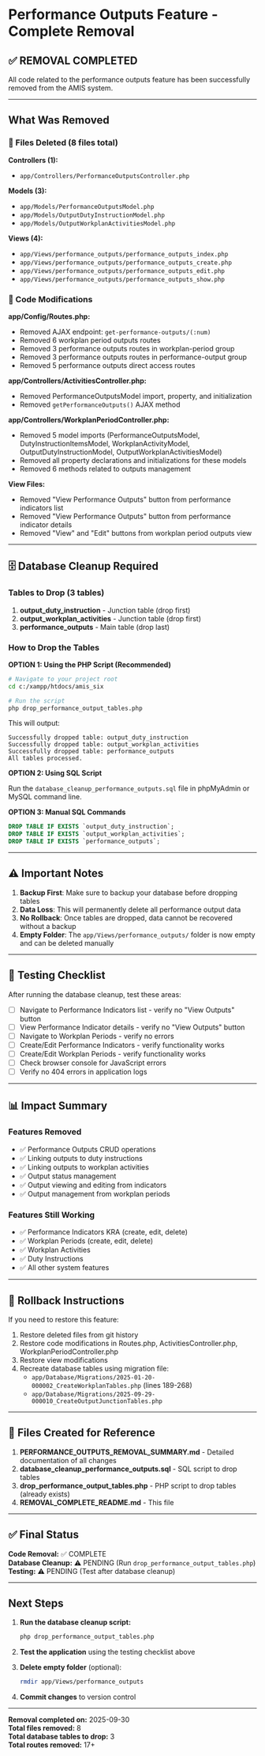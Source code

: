 # Performance Outputs Feature - Complete Removal

## ✅ REMOVAL COMPLETED

All code related to the performance outputs feature has been successfully removed from the AMIS system.

---

## What Was Removed

### 📁 Files Deleted (8 files total)

**Controllers (1):**
- `app/Controllers/PerformanceOutputsController.php`

**Models (3):**
- `app/Models/PerformanceOutputsModel.php`
- `app/Models/OutputDutyInstructionModel.php`
- `app/Models/OutputWorkplanActivitiesModel.php`

**Views (4):**
- `app/Views/performance_outputs/performance_outputs_index.php`
- `app/Views/performance_outputs/performance_outputs_create.php`
- `app/Views/performance_outputs/performance_outputs_edit.php`
- `app/Views/performance_outputs/performance_outputs_show.php`

### 🔧 Code Modifications

**app/Config/Routes.php:**
- Removed AJAX endpoint: `get-performance-outputs/(:num)`
- Removed 6 workplan period outputs routes
- Removed 3 performance outputs routes in workplan-period group
- Removed 3 performance outputs routes in performance-output group
- Removed 5 performance outputs direct access routes

**app/Controllers/ActivitiesController.php:**
- Removed PerformanceOutputsModel import, property, and initialization
- Removed `getPerformanceOutputs()` AJAX method

**app/Controllers/WorkplanPeriodController.php:**
- Removed 5 model imports (PerformanceOutputsModel, DutyInstructionItemsModel, WorkplanActivityModel, OutputDutyInstructionModel, OutputWorkplanActivitiesModel)
- Removed all property declarations and initializations for these models
- Removed 6 methods related to outputs management

**View Files:**
- Removed "View Performance Outputs" button from performance indicators list
- Removed "View Performance Outputs" button from performance indicator details
- Removed "View" and "Edit" buttons from workplan period outputs view

---

## 🗄️ Database Cleanup Required

### Tables to Drop (3 tables)

1. **output_duty_instruction** - Junction table (drop first)
2. **output_workplan_activities** - Junction table (drop first)
3. **performance_outputs** - Main table (drop last)

### How to Drop the Tables

**OPTION 1: Using the PHP Script (Recommended)**

```bash
# Navigate to your project root
cd c:/xampp/htdocs/amis_six

# Run the script
php drop_performance_output_tables.php
```

This will output:
```
Successfully dropped table: output_duty_instruction
Successfully dropped table: output_workplan_activities
Successfully dropped table: performance_outputs
All tables processed.
```

**OPTION 2: Using SQL Script**

Run the `database_cleanup_performance_outputs.sql` file in phpMyAdmin or MySQL command line.

**OPTION 3: Manual SQL Commands**

```sql
DROP TABLE IF EXISTS `output_duty_instruction`;
DROP TABLE IF EXISTS `output_workplan_activities`;
DROP TABLE IF EXISTS `performance_outputs`;
```

---

## ⚠️ Important Notes

1. **Backup First**: Make sure to backup your database before dropping tables
2. **Data Loss**: This will permanently delete all performance output data
3. **No Rollback**: Once tables are dropped, data cannot be recovered without a backup
4. **Empty Folder**: The `app/Views/performance_outputs/` folder is now empty and can be deleted manually

---

## 🧪 Testing Checklist

After running the database cleanup, test these areas:

- [ ] Navigate to Performance Indicators list - verify no "View Outputs" button
- [ ] View Performance Indicator details - verify no "View Outputs" button
- [ ] Navigate to Workplan Periods - verify no errors
- [ ] Create/Edit Performance Indicators - verify functionality works
- [ ] Create/Edit Workplan Periods - verify functionality works
- [ ] Check browser console for JavaScript errors
- [ ] Verify no 404 errors in application logs

---

## 📊 Impact Summary

### Features Removed
- ✅ Performance Outputs CRUD operations
- ✅ Linking outputs to duty instructions
- ✅ Linking outputs to workplan activities
- ✅ Output status management
- ✅ Output viewing and editing from indicators
- ✅ Output management from workplan periods

### Features Still Working
- ✅ Performance Indicators KRA (create, edit, delete)
- ✅ Workplan Periods (create, edit, delete)
- ✅ Workplan Activities
- ✅ Duty Instructions
- ✅ All other system features

---

## 🔄 Rollback Instructions

If you need to restore this feature:

1. Restore deleted files from git history
2. Restore code modifications in Routes.php, ActivitiesController.php, WorkplanPeriodController.php
3. Restore view modifications
4. Recreate database tables using migration file:
   - `app/Database/Migrations/2025-01-20-000002_CreateWorkplanTables.php` (lines 189-268)
   - `app/Database/Migrations/2025-09-29-000010_CreateOutputJunctionTables.php`

---

## 📝 Files Created for Reference

1. **PERFORMANCE_OUTPUTS_REMOVAL_SUMMARY.md** - Detailed documentation of all changes
2. **database_cleanup_performance_outputs.sql** - SQL script to drop tables
3. **drop_performance_output_tables.php** - PHP script to drop tables (already exists)
4. **REMOVAL_COMPLETE_README.md** - This file

---

## ✅ Final Status

**Code Removal:** ✅ COMPLETE  
**Database Cleanup:** ⚠️ PENDING (Run `drop_performance_output_tables.php`)  
**Testing:** ⚠️ PENDING (Test after database cleanup)

---

## Next Steps

1. **Run the database cleanup script:**
   ```bash
   php drop_performance_output_tables.php
   ```

2. **Test the application** using the testing checklist above

3. **Delete empty folder** (optional):
   ```bash
   rmdir app/Views/performance_outputs
   ```

4. **Commit changes** to version control

---

**Removal completed on:** 2025-09-30  
**Total files removed:** 8  
**Total database tables to drop:** 3  
**Total routes removed:** 17+

